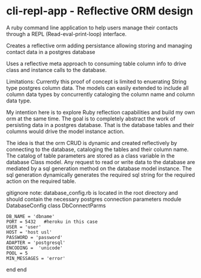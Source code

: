 cli-repl-app  - Reflective ORM design
============
A ruby command line application to help users manage their contacts through a REPL (Read-eval-print-loop) interface.

Creates a reflective orm adding persistance allowing storing and managing contact data in a postgres database

Uses a  reflective meta approach to consuming table column info to drive class and instance calls to the database. 

Limitations: 
Currently this proof of concept is limited to enuerating String type postgres column data.  The models can easily extended to include all column data types by concurrently cataloging the column name and column data type. 

My intention here is to explore Ruby reflection capabilities and build my own orm at the same time. The goal is to completely abstract the work of persisting data in a postgres database. That is the database tables and their columns would drive the model instance action.

The idea is that the orm CRUD is dynamic and created reflectively by connecting to the database, cataloging the tables and their column name. The catalog of table parameters are stored as a class variable in the database Class model. Any request to read or write data to the database are mediated by a sql generation method on the database model instance. The sql generation dynamically generates the required sql string for the required action on the required table.   

gitignore note:
database_config.rb is located in the root directory and should contain the necessary postgres connection parameters
module DatabaseConfig
  class DbConnectParms

    DB_NAME = 'dbname'
    PORT = 5432   #heroku in this case
    USER = 'user'
    HOST = 'host usl'
    PASSWORD = 'password'
    ADAPTER = 'postgresql'
    ENCODING =  'unicode'
    POOL = 5
    MIN_MESSAGES = 'error'

  end
end 
